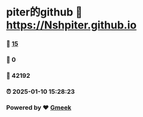 # piter的github :link: https://Nshpiter.github.io 
### :page_facing_up: [15](https://Nshpiter.github.io/tag.html) 
### :speech_balloon: 0 
### :hibiscus: 42192 
### :alarm_clock: 2025-01-10 15:28:23 
### Powered by :heart: [Gmeek](https://github.com/Meekdai/Gmeek)
